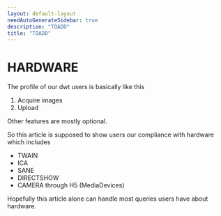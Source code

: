 ```yaml
---
layout: default-layout
needAutoGenerateSidebar: true
description: "TOADD"
title: "TOADD"
---
```


# HARDWARE

The profile of our dwt users is basically like this

1. Acquire images
2. Upload

Other features are mostly optional.

So this article is supposed to show users our compliance with hardware which includes 

- TWAIN 
- ICA 
- SANE
- DIRECTSHOW
- CAMERA through H5 (MediaDevices)

Hopefully this article alone can handle most queries users have about hardware.
